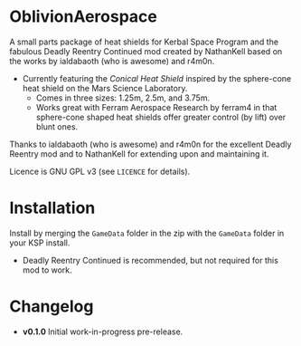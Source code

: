 OblivionAerospace
=================

A small parts package of heat shields for Kerbal Space Program and the fabulous Deadly Reentry Continued mod created by NathanKell based on the works by ialdabaoth (who is awesome) and r4m0n.

* Currently featuring the *Conical Heat Shield* inspired by the sphere-cone heat shield on the Mars Science Laboratory.
  * Comes in three sizes: 1.25m, 2.5m, and 3.75m.
  * Works great with Ferram Aerospace Research by ferram4 in that sphere-cone shaped heat shields offer greater control (by lift) over blunt ones.

Thanks to ialdabaoth (who is awesome) and r4m0n for the excellent Deadly Reentry mod and to NathanKell for extending upon and maintaining it.

Licence is GNU GPL v3 (see `LICENCE` for details).

# Installation

Install by merging the `GameData` folder in the zip with the `GameData` folder in your KSP install.

* Deadly Reentry Continued is recommended, but not required for this mod to work.

# Changelog

* **v0.1.0** Initial work-in-progress pre-release.

